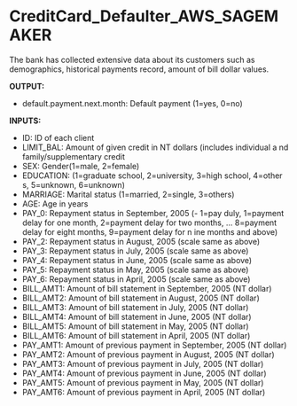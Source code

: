# CreditCard_Defaulter_AWS_SAGEMAKER
The bank has collected extensive data about its customers such as demographics, historical payments record, amount of bill dollar values.

<b>OUTPUT:</b><br>
- default.payment.next.month: Default payment (1=yes, 0=no)<br>

<b>INPUTS:</b><br>
- ID: ID of each client
- LIMIT_BAL: Amount of given credit in NT dollars (includes individual a
nd family/supplementary credit
- SEX: Gender(1=male, 2=female)
- EDUCATION: (1=graduate school, 2=university, 3=high school, 4=other
s, 5=unknown, 6=unknown)
- MARRIAGE: Marital status (1=married, 2=single, 3=others)
- AGE: Age in years
- PAY_0: Repayment status in September, 2005 (-
1=pay duly, 1=payment delay for one month, 2=payment delay for two
months, ... 8=payment delay for eight months, 9=payment delay for n
ine months and above)
- PAY_2: Repayment status in August, 2005 (scale same as above)
- PAY_3: Repayment status in July, 2005 (scale same as above)
- PAY_4: Repayment status in June, 2005 (scale same as above)
- PAY_5: Repayment status in May, 2005 (scale same as above)
- PAY_6: Repayment status in April, 2005 (scale same as above)
- BILL_AMT1: Amount of bill statement in September, 2005 (NT dollar)
- BILL_AMT2: Amount of bill statement in August, 2005 (NT dollar)
- BILL_AMT3: Amount of bill statement in July, 2005 (NT dollar)
- BILL_AMT4: Amount of bill statement in June, 2005 (NT dollar)
- BILL_AMT5: Amount of bill statement in May, 2005 (NT dollar)
- BILL_AMT6: Amount of bill statement in April, 2005 (NT dollar)
- PAY_AMT1: Amount of previous payment in September, 2005 (NT dollar)
- PAY_AMT2: Amount of previous payment in August, 2005 (NT dollar)
- PAY_AMT3: Amount of previous payment in July, 2005 (NT dollar)
- PAY_AMT4: Amount of previous payment in June, 2005 (NT dollar)
- PAY_AMT5: Amount of previous payment in May, 2005 (NT dollar)
- PAY_AMT6: Amount of previous payment in April, 2005 (NT dollar)
